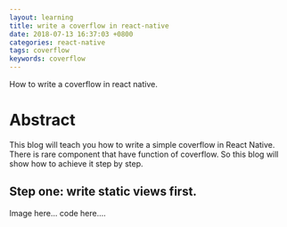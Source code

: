 ```yaml
---
layout: learning
title: write a coverflow in react-native
date: 2018-07-13 16:37:03 +0800
categories: react-native
tags: coverflow
keywords: coverflow
---
```


How to write a coverflow in react native.

# Abstract
This blog will teach you how to write a  simple coverflow in React Native.
There is rare component that have function of coverflow. So this blog will show how to achieve it step by step.

## Step one: write static views first.
Image here...
code here....
